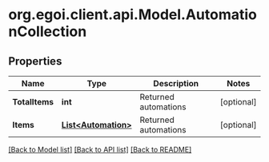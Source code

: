 
# org.egoi.client.api.Model.AutomationCollection

## Properties

Name | Type | Description | Notes
------------ | ------------- | ------------- | -------------
**TotalItems** | **int** | Returned automations | [optional] 
**Items** | [**List&lt;Automation&gt;**](Automation.md) | Returned automations | [optional] 

[[Back to Model list]](../README.md#documentation-for-models)
[[Back to API list]](../README.md#documentation-for-api-endpoints)
[[Back to README]](../README.md)

